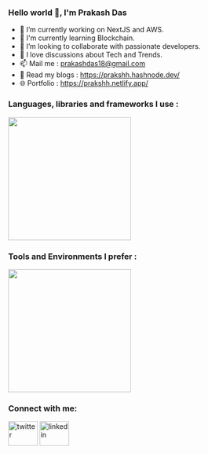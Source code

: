 ### Hello world 👋, I'm Prakash Das

- 🔭 I’m currently working on NextJS and AWS.
- 🌱 I'm currently learning Blockchain. 
- 👯 I’m looking to collaborate with passionate developers.
- 💬 I love discussions about Tech and Trends.  
- 📫 Mail me : prakashdas18@gmail.com
- &#128214; Read my blogs : https://prakshh.hashnode.dev/
- &#127760; Portfolio : https://prakshh.netlify.app/

<h3 align="left">Languages, libraries and frameworks I use :</h3>
<div align="left">
    <img width="250" src="https://skillicons.dev/icons?i=nextjs,aws,postgresql,redux,tailwind,mongodb,express,react,nodejs,typescript,javascript"/><br>
</div>

<h3 align="left">Tools and Environments I prefer :</h3>
<div align="left">
    <img width="250" src="https://skillicons.dev/icons?i=vscode,git,github,postman,figma,linux" />    
</div>

<!-- Social Icons -->
<h3 align="left">Connect with me:</h3>
<p align="left">
<a href="https://x.com/prakshh18" target="blank"><img align="center" src="https://github.com/prakshh/README.md/assets/svgAssets/socials/twitter-svgrepo-com.svg" alt="twitter" height="50" width="60" /></a>
<a href="https://www.linkedin.com/in/prakashdas18/" target="blank"><img align="center" src="https://github.com/prakshh/README.md/assets/svgAssets/socials/linkedin-svgrepo-com.svg" alt="linkedin" height="50" width="60" /></a>
</p>